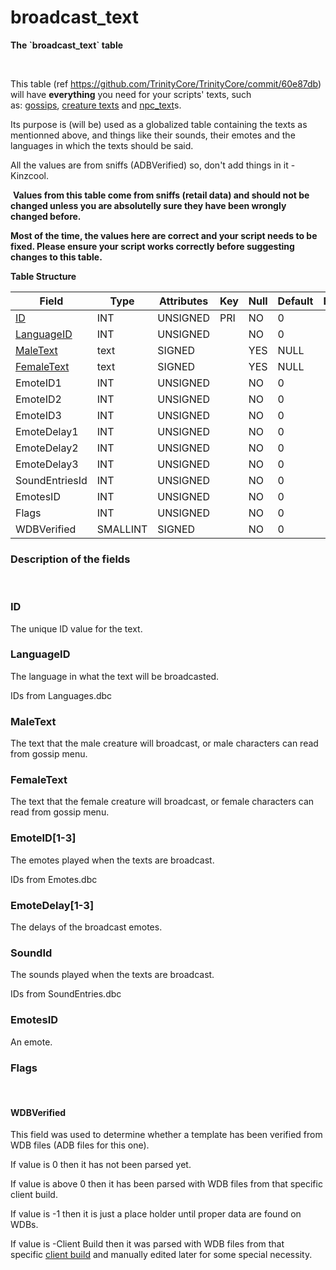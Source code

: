 # broadcast\_text

**The \`broadcast\_text\` table**

 

This table (ref <https://github.com/TrinityCore/TrinityCore/commit/60e87db>) will have **everything** you need for your scripts' texts, such as: [gossips](gossip_menu_option), [creature texts](creature_text) and [npc\_text](npc_text)s.

Its purpose is (will be) used as a globalized table containing the texts as mentionned above, and things like their sounds, their emotes and the languages in which the texts should be said.

All the values are from sniffs (ADBVerified) so, don't add things in it - Kinzcool.

 **Values from this table come from sniffs (retail data) and should not be changed unless you are absolutelly sure they have been wrongly changed before.**
 
 **Most of the time, the values here are correct and your script needs to be fixed. Please ensure your script works correctly before suggesting changes to this table.**

**Table Structure**

| Field                                    | Type     | Attributes | Key | Null | Default | Extra | Comment |
| ---------------------------------------- | -------- | ---------- | --- | ---- | ------- | ----- | ------- |
| [ID](#broadcast_text-ID)                 | INT      | UNSIGNED   | PRI | NO   | 0       |       |         |
| [LanguageID](#broadcast_text-Language)   | INT      | UNSIGNED   |     | NO   | 0       |       |         |
| [MaleText](#broadcast_text-MaleText)     | text     | SIGNED     |     | YES  | NULL    |       |         |
| [FemaleText](#broadcast_text-FemaleText) | text     | SIGNED     |     | YES  | NULL    |       |         |
| EmoteID1                                 | INT      | UNSIGNED   |     | NO   | 0       |       |         |
| EmoteID2                                 | INT      | UNSIGNED   |     | NO   | 0       |       |         |
| EmoteID3                                 | INT      | UNSIGNED   |     | NO   | 0       |       |         |
| EmoteDelay1                              | INT      | UNSIGNED   |     | NO   | 0       |       |         |
| EmoteDelay2                              | INT      | UNSIGNED   |     | NO   | 0       |       |         |
| EmoteDelay3                              | INT      | UNSIGNED   |     | NO   | 0       |       |         |
| SoundEntriesId                           | INT      | UNSIGNED   |     | NO   | 0       |       |         |
| EmotesID                                 | INT      | UNSIGNED   |     | NO   | 0       |       |         |
| Flags                                    | INT      | UNSIGNED   |     | NO   | 0       |       |         |
| WDBVerified                              | SMALLINT | SIGNED     |     | NO   | 0       |       |         |

### Description of the fields

 

### ID

The unique ID value for the text.

### LanguageID

The language in what the text will be broadcasted.

IDs from Languages.dbc

### MaleText

The text that the male creature will broadcast, or male characters can read from gossip menu.

### FemaleText

The text that the female creature will broadcast, or female characters can read from gossip menu.

### EmoteID\[1-3\]

The emotes played when the texts are broadcast.

IDs from Emotes.dbc

### EmoteDelay\[1-3\]

The delays of the broadcast emotes.

### SoundId

The sounds played when the texts are broadcast.

IDs from SoundEntries.dbc

### EmotesID

An emote.

### Flags

 

#### WDBVerified

This field was used to determine whether a template has been verified from WDB files (ADB files for this one).

If value is 0 then it has not been parsed yet.

If value is above 0 then it has been parsed with WDB files from that specific client build.

If value is -1 then it is just a place holder until proper data are found on WDBs.

If value is -Client Build then it was parsed with WDB files from that specific [client build](http://archive.trinitycore.info/DB:Auth:realmlist#gamebuild "DB:Auth:realmlist") and manually edited later for some special necessity.

 

